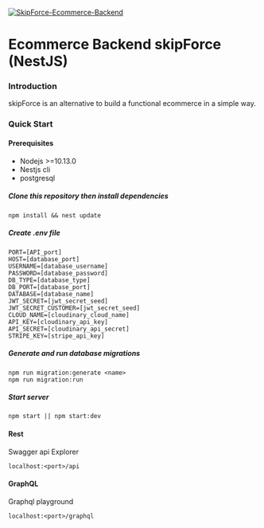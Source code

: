 [![SkipForce-Ecommerce-Backend](https://circleci.com/gh/luster02/SkipForce-Ecommerce-Backend.svg?style=svg)](https://app.circleci.com/pipelines/github/luster02/SkipForce-Ecommerce-Backend/12/workflows/6d5c6124-9062-4916-82d1-db7d4871b496/jobs/13)

# Ecommerce Backend skipForce (NestJS)

### Introduction
skipForce is an alternative to build a functional ecommerce in a simple way.

### Quick Start
#### Prerequisites

* Nodejs >=10.13.0
* Nestjs cli
* postgresql

##### Clone this repository then install dependencies


    npm install && nest update

##### Create .env file
```
PORT=[API_port]
HOST=[database_port]
USERNAME=[database_username]
PASSWORD=[database_password]
DB_TYPE=[database_type]
DB_PORT=[database_port]
DATABASE=[database_name]
JWT_SECRET=[jwt_secret_seed]
JWT_SECRET_CUSTOMER=[jwt_secret_seed]
CLOUD_NAME=[cloudinary_cloud_name]
API_KEY=[cloudinary_api_key]
API_SECRET=[cloudinary_api_secret]
STRIPE_KEY=[stripe_api_key]
```
##### Generate and run database migrations
```
npm run migration:generate <name>
npm run migration:run
```
##### Start server 
      
    npm start || npm start:dev 

#### Rest

Swagger api Explorer 

    localhost:<port>/api

#### GraphQL

Graphql playground

    localhost:<port>/graphql